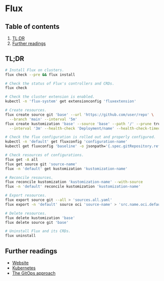 # Flux

## Table of contents <!-- omit in toc -->

1. [TL;DR](#tldr)
1. [Further readings](#further-readings)

## TL;DR

```sh
# Install Flux on clusters.
flux check --pre && flux install

# Check the status of Flux's controllers and CRDs.
flux check

# Check the cluster extension is enabled.
kubectl -n 'flux-system' get extensionconfig 'fluxextension'

# Create resources.
flux create source git 'base' --url 'https://github.com/user/repo' \
  --branch 'main' --interval '5m'
flux create kustomization 'base' --source 'base' --path '/' --prune true \
  --interval '3m' --health-check 'Deployment/name' --health-check-timeout '2m'

# Check the flux configuration is rolled out and properly configured.
kubectl -n 'default' get fluxconfig 'configuration-name'
kubectl get fluxconfig 'baseline' -o jsonpath='{.spec.gitRepository.ref.branch}'

# Check resources of configurations.
flux get -A all
flux get source git 'source-name'
flux -n 'default' get kustomization 'kustomization-name'

# Reconcile resources.
flux reconcile kustomization 'kustomization-name' --with-source
flux -n 'default' reconcile kustomization 'kustomization-name'

# Export resources.
flux export source git --all > 'sources.all.yaml'
flux export -n 'default' source oci 'source-name' > 'src.name.oci.default.yaml'

# Delete resources.
flux delete kustomization 'base'
flux delete source git 'base'

# Uninstall Flux and its CRDs.
flux uninstall
```

## Further readings

- [Website]
- [Kubernetes]
- [The GitOps approach][gitops]

<!--
  References
  -->

<!-- Upstream -->
[website]: https://fluxcd.io/

<!-- Knowledge base -->
[gitops]: ../gitops.md
[kubernetes]: README.md
